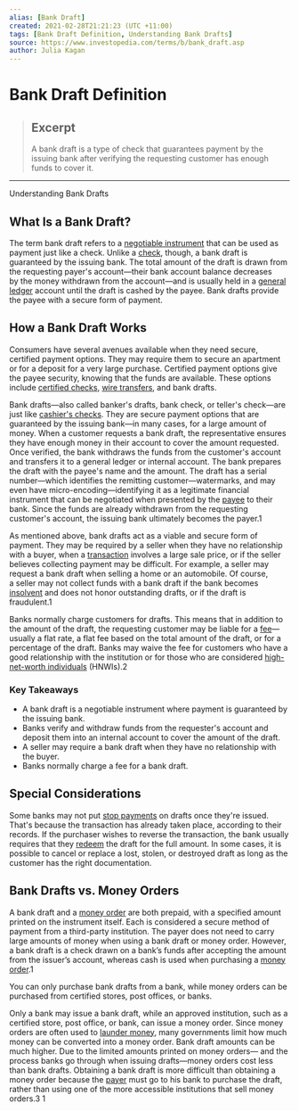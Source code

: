 ```yaml
---
alias: [Bank Draft]
created: 2021-02-28T21:21:23 (UTC +11:00)
tags: [Bank Draft Definition, Understanding Bank Drafts]
source: https://www.investopedia.com/terms/b/bank_draft.asp
author: Julia Kagan
---
```


# Bank Draft Definition

> ## Excerpt
> A bank draft is a type of check that guarantees payment by the issuing bank after verifying the requesting customer has enough funds to cover it.

---

Understanding Bank Drafts
## What Is a Bank Draft?

The term bank draft refers to a [negotiable instrument](https://www.investopedia.com/terms/n/negotiable-instrument.asp) that can be used as payment just like a check. Unlike a [check](https://www.investopedia.com/terms/c/check.asp), though, a bank draft is guaranteed by the issuing bank. The total amount of the draft is drawn from the requesting payer's account—their bank account balance decreases by the money withdrawn from the account—and is usually held in a [general ledger](https://www.investopedia.com/terms/g/generalledger.asp) account until the draft is cashed by the payee. Bank drafts provide the payee with a secure form of payment.

## How a Bank Draft Works

Consumers have several avenues available when they need secure, certified payment options. They may require them to secure an apartment or for a deposit for a very large purchase. Certified payment options give the payee security, knowing that the funds are available. These options include [certified checks](https://www.investopedia.com/terms/c/certifiedcheck.asp), [wire transfers](https://www.investopedia.com/terms/w/wiretransfer.asp), and bank drafts.

Bank drafts—also called banker's drafts, bank check, or teller's check—are just like [cashier's checks](https://www.investopedia.com/terms/c/cashierscheck.asp). They are secure payment options that are guaranteed by the issuing bank—in many cases, for a large amount of money. When a customer requests a bank draft, the representative ensures they have enough money in their account to cover the amount requested. Once verified, the bank withdraws the funds from the customer's account and transfers it to a general ledger or internal account. The bank prepares the draft with the payee's name and the amount. The draft has a serial number—which identifies the remitting customer—watermarks, and may even have micro-encoding—identifying it as a legitimate financial instrument that can be negotiated when presented by the [payee](https://www.investopedia.com/terms/p/payee.asp) to their bank. Since the funds are already withdrawn from the requesting customer's account, the issuing bank ultimately becomes the payer.1

As mentioned above, bank drafts act as a viable and secure form of payment. They may be required by a seller when they have no relationship with a buyer, when a [transaction](https://www.investopedia.com/terms/t/transaction.asp) involves a large sale price, or if the seller believes collecting payment may be difficult. For example, a seller may request a bank draft when selling a home or an automobile. Of course, a seller may not collect funds with a bank draft if the bank becomes [insolvent](https://www.investopedia.com/terms/i/insolvency.asp) and does not honor outstanding drafts, or if the draft is fraudulent.1 

Banks normally charge customers for drafts. This means that in addition to the amount of the draft, the requesting customer may be liable for a [fee](https://www.investopedia.com/terms/f/fee.asp)—usually a flat rate, a flat fee based on the total amount of the draft, or for a percentage of the draft. Banks may waive the fee for customers who have a good relationship with the institution or for those who are considered [high-net-worth individuals](https://www.investopedia.com/terms/h/hnwi.asp) (HNWIs).2

### Key Takeaways

-   A bank draft is a negotiable instrument where payment is guaranteed by the issuing bank.
-   Banks verify and withdraw funds from the requester's account and deposit them into an internal account to cover the amount of the draft.
-   A seller may require a bank draft when they have no relationship with the buyer.
-   Banks normally charge a fee for a bank draft.

## Special Considerations

Some banks may not put [stop payments](https://www.investopedia.com/terms/s/stop-payment.asp) on drafts once they're issued. That's because the transaction has already taken place, according to their records. If the purchaser wishes to reverse the transaction, the bank usually requires that they [redeem](https://www.investopedia.com/terms/r/redemption.asp) the draft for the full amount. In some cases, it is possible to cancel or replace a lost, stolen, or destroyed draft as long as the customer has the right documentation.

## Bank Drafts vs. Money Orders

A bank draft and a [money order](https://www.investopedia.com/terms/m/money-order.asp) are both prepaid, with a specified amount printed on the instrument itself. Each is considered a secure method of payment from a third-party institution. The payer does not need to carry large amounts of money when using a bank draft or money order. However, a bank draft is a check drawn on a bank’s funds after accepting the amount from the issuer’s account, whereas cash is used when purchasing a [money order](https://www.investopedia.com/money-orders-can-be-a-simple-safe-and-cheap-way-to-transfer-money-here-s-how-to-avoid-the-pitfalls-4589635).1

You can only purchase bank drafts from a bank, while money orders can be purchased from certified stores, post offices, or banks.

Only a bank may issue a bank draft, while an approved institution, such as a certified store, post office, or bank, can issue a money order. Since money orders are often used to [launder money](https://www.investopedia.com/terms/m/moneylaundering.asp), many governments limit how much money can be converted into a money order. Bank draft amounts can be much higher. Due to the limited amounts printed on money orders— and the process banks go through when issuing drafts—money orders cost less than bank drafts. Obtaining a bank draft is more difficult than obtaining a money order because the [payer](https://www.investopedia.com/terms/p/payer.asp) must go to his bank to purchase the draft, rather than using one of the more accessible institutions that sell money orders.3 1
